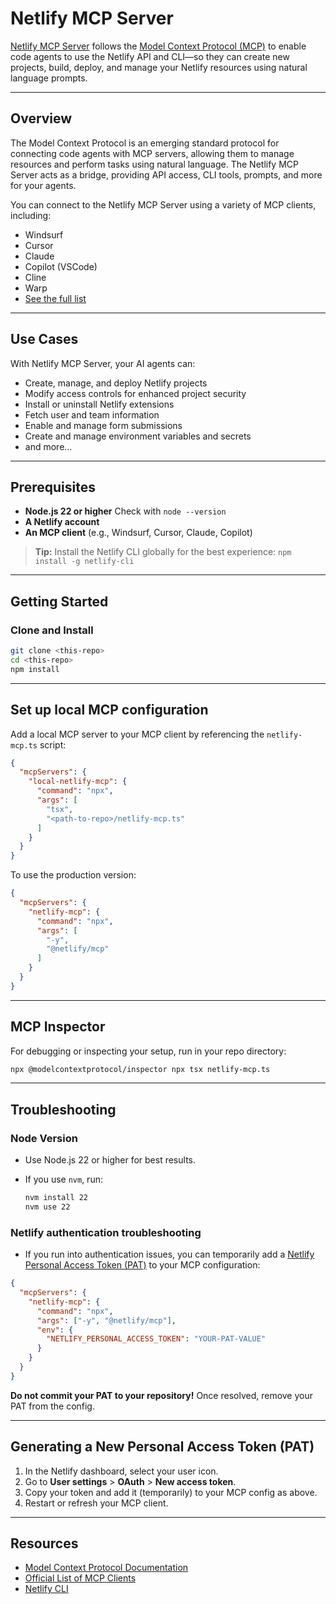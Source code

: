 # Netlify MCP Server

[Netlify MCP Server](https://docs.netlify.com/welcome/build-with-ai/netlify-mcp-server/) follows the [Model Context Protocol (MCP)](https://modelcontextprotocol.org) to enable code agents to use the Netlify API and CLI—so they can create new projects, build, deploy, and manage your Netlify resources using natural language prompts.

---

## Overview

The Model Context Protocol is an emerging standard protocol for connecting code agents with MCP servers, allowing them to manage resources and perform tasks using natural language. The Netlify MCP Server acts as a bridge, providing API access, CLI tools, prompts, and more for your agents.

You can connect to the Netlify MCP Server using a variety of MCP clients, including:

* Windsurf
* Cursor
* Claude
* Copilot (VSCode)
* Cline
* Warp
* [See the full list](https://modelcontextprotocol.org/clients)

---

## Use Cases

With Netlify MCP Server, your AI agents can:

* Create, manage, and deploy Netlify projects
* Modify access controls for enhanced project security
* Install or uninstall Netlify extensions
* Fetch user and team information
* Enable and manage form submissions
* Create and manage environment variables and secrets
* and more...
---

## Prerequisites

* **Node.js 22 or higher**
  Check with `node --version`
* **A Netlify account**
* **An MCP client** (e.g., Windsurf, Cursor, Claude, Copilot)

> **Tip:** Install the Netlify CLI globally for the best experience:
> `npm install -g netlify-cli`

---

## Getting Started

### Clone and Install

```bash
git clone <this-repo>
cd <this-repo>
npm install
```

---

## Set up local MCP configuration

Add a local MCP server to your MCP client by referencing the `netlify-mcp.ts` script:

```json
{
  "mcpServers": {
    "local-netlify-mcp": {
      "command": "npx",
      "args": [
        "tsx",
        "<path-to-repo>/netlify-mcp.ts"
      ]
    }
  }
}
```

To use the production version:

```json
{
  "mcpServers": {
    "netlify-mcp": {
      "command": "npx",
      "args": [
        "-y",
        "@netlify/mcp"
      ]
    }
  }
}
```

---

## MCP Inspector

For debugging or inspecting your setup, run in your repo directory:

```bash
npx @modelcontextprotocol/inspector npx tsx netlify-mcp.ts
```

---

## Troubleshooting

### Node Version

* Use Node.js 22 or higher for best results.
* If you use `nvm`, run:

  ```bash
  nvm install 22
  nvm use 22
  ```

### Netlify authentication troubleshooting

* If you run into authentication issues, you can temporarily add a [Netlify Personal Access Token (PAT)](https://app.netlify.com/user/applications#personal-access-tokens) to your MCP configuration:

```json
{
  "mcpServers": {
    "netlify-mcp": {
      "command": "npx",
      "args": ["-y", "@netlify/mcp"],
      "env": {
        "NETLIFY_PERSONAL_ACCESS_TOKEN": "YOUR-PAT-VALUE"
      }
    }
  }
}
```

**Do not commit your PAT to your repository!**
Once resolved, remove your PAT from the config.

---

## Generating a New Personal Access Token (PAT)

1. In the Netlify dashboard, select your user icon.
2. Go to **User settings** > **OAuth** > **New access token**.
3. Copy your token and add it (temporarily) to your MCP config as above.
4. Restart or refresh your MCP client.

---

## Resources

* [Model Context Protocol Documentation](https://modelcontextprotocol.org/docs)
* [Official List of MCP Clients](https://modelcontextprotocol.org/clients)
* [Netlify CLI](https://docs.netlify.com/cli/get-started/)

